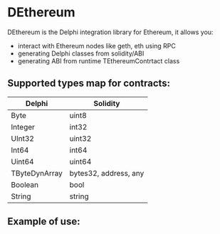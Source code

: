 # DEthereum 

DEthereum is the Delphi integration library for Ethereum, it allows you:
- interact with Ethereum nodes like geth, eth using RPC
- generating Delphi classes from solidity/ABI
- generating ABI from runtime TEthereumContrtact class

## Supported types map for contracts:

|Delphi|Solidity
|-|-
|Byte|uint8|
|Integer|int32|
|UInt32|uint32|
|Int64|int64|
|Uint64|uint64|
|TByteDynArray|bytes32, address, any|
|Boolean|bool|
|String|string|

## Example of use:
